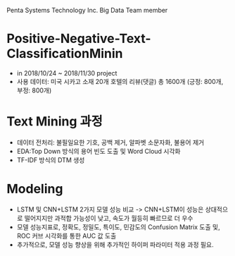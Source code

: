 Penta Systems Technology Inc. Big Data Team member

# Positive-Negative-Text-ClassificationMinin
- in 2018/10/24 ~ 2018/11/30 project
- 사용 데이터: 미국 시카고 소재 20개 호텔의 리뷰(댓글) 총 1600개 (긍정: 800개, 부정: 800개)
# Text Mining 과정
- 데이터 전처리: 불필일요한 기호, 공백 제거, 알파벳 소문자화, 불용어 제거
- EDA:Top Down 방식의 용어 빈도 도출 및 Word Cloud 시각화
- TF-IDF 방식의 DTM 생성
# Modeling
- LSTM 및 CNN+LSTM 2가지 모델 성능 비교 -> CNN+LSTM이 성능은 상대적으로 떨어지지만 과적합 가능성이 낮고, 속도가 월등히 빠르므로 더 우수
- 모델 성능지표로, 정확도, 정밀도, 특이도, 민감도의 Confusion Matrix 도출 및, ROC 커브 시각화를 통한 AUC 값 도출
- 추가적으로, 모델 성능 향상을 위해 추가적인 하이퍼 파라미터 적용 과정 필요.
